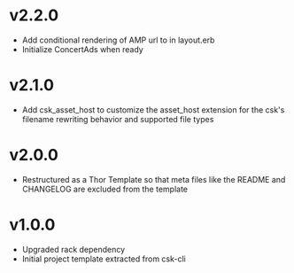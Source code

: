 # v2.2.0

- Add conditional rendering of AMP url to <head> in layout.erb
- Initialize ConcertAds when ready

# v2.1.0

- Add csk_asset_host to customize the asset_host extension for the csk's
filename rewriting behavior and supported file types

# v2.0.0

- Restructured as a Thor Template so that meta files like the README and
CHANGELOG are excluded from the template

# v1.0.0

- Upgraded rack dependency
- Initial project template extracted from csk-cli
